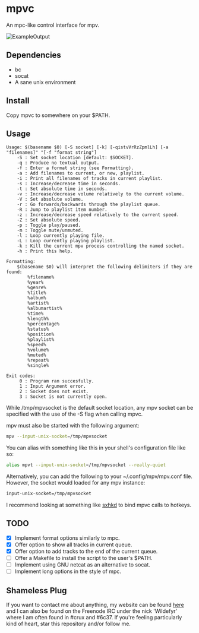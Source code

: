 mpvc
====

An mpc-like control interface for mpv.

![ExampleOutput](https://github.com/Wildefyr/mpvc/blob/master/output.png)

Dependencies
------------

- bc
- socat
- A sane unix environment

Install
-------

Copy mpvc to somewhere on your $PATH.

Usage
-----

```
Usage: $(basename $0) [-S socket] [-k] [-qistvVrRzZpmlLh] [-a "filenames]" "[-f "format string"]
    -S : Set socket location [default: $SOCKET].
    -q : Produce no textual output.
    -f : Enter a format string (see Formatting).
    -a : Add filenames to current, or new, playlist.
    -i : Print all filenames of tracks in current playlist.
    -s : Increase/decrease time in seconds.
    -t : Set absolute time in seconds.
    -v : Increase/decrease volume relatively to the current volume.
    -V : Set absolute volume.
    -r : Go forwards/backwards through the playlist queue.
    -R : Jump to playlist item number.
    -z : Increase/decrease speed relatively to the current speed.
    -Z : Set absolute speed.
    -p : Toggle play/paused.
    -m : Toggle mute/unmuted.
    -l : Loop currently playing file.
    -L : Loop currently playing playlist.
    -k : Kill the current mpv process controlling the named socket.
    -h : Print this help.

Formatting:
    $(basename $0) will interpret the following delimiters if they are found:
        %filename%
        %year%
        %genre%
        %title%
        %album%
        %artist%
        %albumartist%
        %time%
        %length%
        %percentage%
        %status%
        %position%
        %playlist%
        %speed%
        %volume%
        %muted%
        %repeat%
        %single%

Exit codes:
     0 : Program ran succesfully.
     1 : Input Argument error.
     2 : Socket does not exist.
     3 : Socket is not currently open.
```

While /tmp/mpvsocket is the default socket location, any mpv socket can be
specified with the use of the -S flag when calling mpvc.

mpv must also be started with the following argument:

```bash
mpv --input-unix-socket=/tmp/mpvsocket
```

You can alias with something like this in your shell's configuration file like so:

```bash
alias mpvt --input-unix-socket=/tmp/mpvsocket --really-quiet
```

Alternatively, you can add the following to your ~/.config/mpv/mpv.conf file.
However, the socket would loaded for any mpv instance:

```bash
input-unix-socket=/tmp/mpvsocket
```


I recommend looking at something like [sxhkd](https://github.com/baskerville/sxhkd)
to bind mpvc calls to hotkeys.

TODO
----

- [x] Implement format options similarly to mpc.
- [x] Offer option to show all tracks in current queue.
- [x] Offer option to add tracks to the end of the current queue.
- [ ] Offer a Makefile to install the script to the user's $PATH.
- [ ] Implement using GNU netcat as an alternative to socat.
- [ ] Implement long options in the style of mpc.

Shameless Plug
--------------

If you want to contact me about anything, my website can be found
[here](http://wildefyr.net) and I can also be found on the Freenode IRC under
the nick 'Wildefyr' where I am often found in #crux and #6c37. If you're
feeling particularly kind of heart, star this repository and/or follow me.
